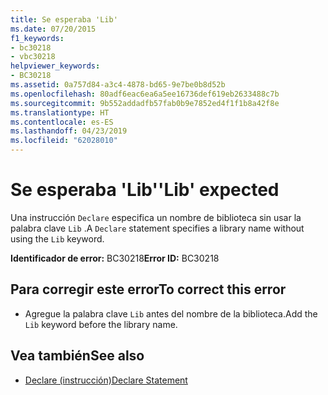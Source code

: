 ```yaml
---
title: Se esperaba 'Lib'
ms.date: 07/20/2015
f1_keywords:
- bc30218
- vbc30218
helpviewer_keywords:
- BC30218
ms.assetid: 0a757d84-a3c4-4878-bd65-9e7be0b8d52b
ms.openlocfilehash: 80adf6eac6ea6a5ee16736def619eb2633488c7b
ms.sourcegitcommit: 9b552addadfb57fab0b9e7852ed4f1f1b8a42f8e
ms.translationtype: HT
ms.contentlocale: es-ES
ms.lasthandoff: 04/23/2019
ms.locfileid: "62028010"
---
```

# <a name="lib-expected"></a><span data-ttu-id="aa8b6-102">Se esperaba 'Lib'</span><span class="sxs-lookup"><span data-stu-id="aa8b6-102">'Lib' expected</span></span>
<span data-ttu-id="aa8b6-103">Una instrucción `Declare` especifica un nombre de biblioteca sin usar la palabra clave `Lib` .</span><span class="sxs-lookup"><span data-stu-id="aa8b6-103">A `Declare` statement specifies a library name without using the `Lib` keyword.</span></span>  
  
 <span data-ttu-id="aa8b6-104">**Identificador de error:** BC30218</span><span class="sxs-lookup"><span data-stu-id="aa8b6-104">**Error ID:** BC30218</span></span>  
  
## <a name="to-correct-this-error"></a><span data-ttu-id="aa8b6-105">Para corregir este error</span><span class="sxs-lookup"><span data-stu-id="aa8b6-105">To correct this error</span></span>  
  
- <span data-ttu-id="aa8b6-106">Agregue la palabra clave `Lib` antes del nombre de la biblioteca.</span><span class="sxs-lookup"><span data-stu-id="aa8b6-106">Add the `Lib` keyword before the library name.</span></span>  
  
## <a name="see-also"></a><span data-ttu-id="aa8b6-107">Vea también</span><span class="sxs-lookup"><span data-stu-id="aa8b6-107">See also</span></span>

- [<span data-ttu-id="aa8b6-108">Declare (instrucción)</span><span class="sxs-lookup"><span data-stu-id="aa8b6-108">Declare Statement</span></span>](../../visual-basic/language-reference/statements/declare-statement.md)
